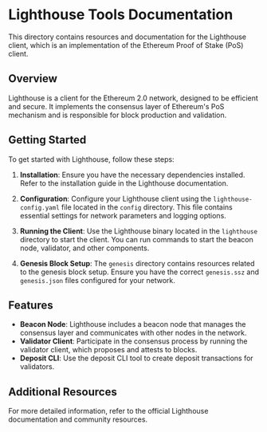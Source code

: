 # Lighthouse Tools Documentation

This directory contains resources and documentation for the Lighthouse client, which is an implementation of the Ethereum Proof of Stake (PoS) client.

## Overview

Lighthouse is a client for the Ethereum 2.0 network, designed to be efficient and secure. It implements the consensus layer of Ethereum's PoS mechanism and is responsible for block production and validation.

## Getting Started

To get started with Lighthouse, follow these steps:

1. **Installation**: Ensure you have the necessary dependencies installed. Refer to the installation guide in the Lighthouse documentation.

2. **Configuration**: Configure your Lighthouse client using the `lighthouse-config.yaml` file located in the `config` directory. This file contains essential settings for network parameters and logging options.

3. **Running the Client**: Use the Lighthouse binary located in the `lighthouse` directory to start the client. You can run commands to start the beacon node, validator, and other components.

4. **Genesis Block Setup**: The `genesis` directory contains resources related to the genesis block setup. Ensure you have the correct `genesis.ssz` and `genesis.json` files configured for your network.

## Features

- **Beacon Node**: Lighthouse includes a beacon node that manages the consensus layer and communicates with other nodes in the network.
- **Validator Client**: Participate in the consensus process by running the validator client, which proposes and attests to blocks.
- **Deposit CLI**: Use the deposit CLI tool to create deposit transactions for validators.

## Additional Resources

For more detailed information, refer to the official Lighthouse documentation and community resources.